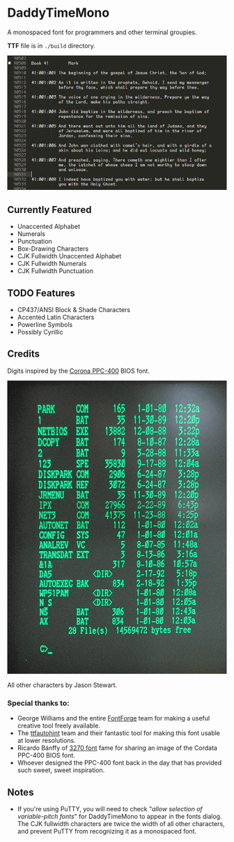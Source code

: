 # DaddyTimeMono
A monospaced font for programmers and other terminal groupies.

**TTF** file is in `./build` directory.

![DaddyTimeMono Font Sample](DaddyTimeMono-sample.gif)

## Currently Featured

- Unaccented Alphabet
- Numerals
- Punctuation
- Box-Drawing Characters
- CJK Fullwidth Unaccented Alphabet
- CJK Fullwidth Numerals
- CJK Fullwidth Punctuation

## TODO Features

- CP437/ANSI Block & Shade Characters
- Accented Latin Characters
- Powerline Symbols
- Possibly Cyrillic

## Credits
Digits inspired by the [Corona PPC-400](https://en.wikipedia.org/wiki/Corona_Data_Systems#Corona_PPC-400) BIOS font.

![PPC-400 BIOS Font](cordata-font.png)

All other characters by Jason Stewart.

### Special thanks to:

- George Williams and the entire [FontForge](http://fontforge.github.io/en-US/) team for making a useful creative tool freely available.
- The [ttfautohint](https://www.freetype.org/ttfautohint/) team and their fantastic tool for making this font usable at lower resolutions.
- Ricardo Bánffy of [3270 font](https://github.com/rbanffy/3270font) fame for sharing an image of the Cordata PPC-400 BIOS font.
- Whoever designed the PPC-400 font back in the day that has provided such sweet, sweet inspiration.

## Notes

- If you're using PuTTY, you will need to check "*allow selection of variable-pitch fonts*" for DaddyTimeMono to appear in the fonts dialog.  The CJK fullwidth characters are twice the width of all other characters, and prevent PuTTY from recognizing it as a monospaced font.
